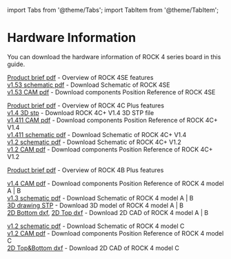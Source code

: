 ﻿---
sidebar_label: 'Hardware Information'
sidebar_position: 20
---

import Tabs from '@theme/Tabs';
import TabItem from '@theme/TabItem';

# Hardware Information

You can download the hardware information of ROCK 4 series board in this guide.

<Tabs>
  <TabItem value="ROCK 4SE" label="ROCK 4SE" default>

[Product brief pdf](https://dl.radxa.com/rockpi4/docs/hw/rockpi4/radxa_rock4se_product_brief_Revision_1.8.pdf) - Overview of ROCK 4SE features  
[v1.53 schematic pdf](https://dl.radxa.com/rockpi4/docs/hw/rockpi4/ROCK-4-SE-V1.53-SCH.pdf) - Download Schematic of ROCK 4SE  
[v1.53 CAM pdf](https://dl.radxa.com/rockpi4/docs/hw/rockpi4/ROCK-4-SE-V1.53-SMD.pdf) - Download components Position Reference of ROCK 4SE  

  </TabItem>
  <TabItem value="ROCK 4C+" label="ROCK 4C+">

[Product brief pdf](https://dl.radxa.com/rockpi4/docs/hw/rockpi4/rockpi4c_plus_product_brief.pdf) - Overview of ROCK 4C Plus features  
[v1.4 3D stp](https://dl.radxa.com/rockpi4/docs/hw/rockpi4/ROCK4Cp_3D_V1.4.step.zip)  - Download ROCK 4C+ V1.4 3D STP file  
[v1.411 CAM pdf](https://dl.radxa.com/rockpi4/docs/hw/rockpi4/ROCK-4C+-V1.411-SMD.pdf)  - Download components Position Reference of ROCK 4C+ V1.4  
[v1.411 schematic pdf](https://dl.radxa.com/rockpi4/docs/hw/rockpi4/ROCK-4C+-V1.411-SCH.pdf)  - Download Schematic of ROCK 4C+ V1.4  
[v1.2 schematic pdf](https://dl.radxa.com/rockpi4/docs/hw/rockpi4/rockpi4c_plus_v12_sch_220304.pdf)  - Download Schematic of ROCK 4C+ V1.2  
[v1.2 CAM pdf](https://dl.radxa.com/rockpi4/docs/hw/rockpi4/rockpi4c_plus_v12_smd_220304.pdf)  - Download components Position Reference of ROCK 4C+ V1.2  

  </TabItem>
  <TabItem value="ROCK 4B+" label="ROCK 4B+">

[Product brief pdf](https://dl.radxa.com/rockpi4/docs/hw/rockpi4/radxa_rock4bp_product_brief_Revision_1.1.pdf)  - Overview of ROCK 4B Plus features  

  </TabItem>
  <TabItem value="ROCK 4A/B" label="ROCK 4A/B">

[v1.4 CAM pdf](https://dl.radxa.com/rockpi4/docs/hw/rockpi4/rockpi4_v14_components_reference_201811122.pdf)  - Download components Position Reference of ROCK 4 model A | B  
[v1.3 schematic pdf](https://dl.radxa.com/rockpi4/docs/hw/rockpi4/rockpi4_v13_sch_20181112.pdf)  - Download Schematic of ROCK 4 model A | B  
[3D drawing STP](https://dl.radxa.com/rockpi4/docs/hw/rockpi4/ROCK-Pi-4B-3D.stp.gz	)  - Download 3D model of ROCK 4 model A | B  
[2D Bottom dxf](https://dl.radxa.com/rockpi4/docs/hw/rockpi4/rockpi4_2d_v14_201811122_bottom.dxf.zip), 
[2D Top dxf](https://dl.radxa.com/rockpi4/docs/hw/rockpi4/rockpi4_2d_v14_201811122_top.dxf.zip)  - Download 2D CAD of ROCK 4 model A | B  

  </TabItem>
  <TabItem value="ROCK 4C" label="ROCK 4C">

[v1.2 schematic pdf](https://dl.radxa.com/rockpi4/docs/hw/rockpi4/rockpi4c_v12_sch_20200620.pdf)  - Download Schematic of ROCK 4 model C  
[v1.2 CAM pdf](https://dl.radxa.com/rockpi4/docs/hw/rockpi4/rockpi4c_v12_components_reference_20200602.pdf)  - Download components Position Reference of ROCK 4 model C  
[2D Top&Bottom dxf](https://dl.radxa.com/rockpi4/docs/hw/rockpi4/rockpi4c_2d_v12.zip)  - Download 2D CAD of ROCK 4 model C  

  </TabItem>
</Tabs>
